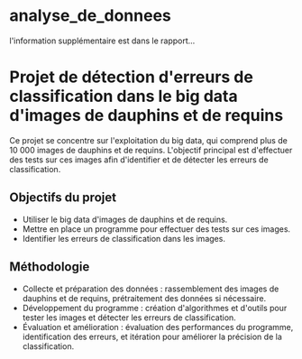 # analyse_de_donnees
l'information supplémentaire est dans le rapport...
# Projet de détection d'erreurs de classification dans le big data d'images de dauphins et de requins

Ce projet se concentre sur l'exploitation du big data, qui comprend plus de 10 000 images de dauphins et de requins. L'objectif principal est d'effectuer des tests sur ces images afin d'identifier et de détecter les erreurs de classification.

## Objectifs du projet
- Utiliser le big data d'images de dauphins et de requins.
- Mettre en place un programme pour effectuer des tests sur ces images.
- Identifier les erreurs de classification dans les images.

## Méthodologie
- Collecte et préparation des données : rassemblement des images de dauphins et de requins, prétraitement des données si nécessaire.
- Développement du programme : création d'algorithmes et d'outils pour tester les images et détecter les erreurs de classification.
- Évaluation et amélioration : évaluation des performances du programme, identification des erreurs, et itération pour améliorer la précision de la classification.

